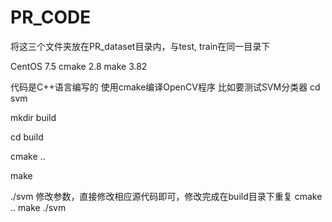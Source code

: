 # PR_CODE
将这三个文件夹放在PR_dataset目录内，与test, train在同一目录下

CentOS 7.5  cmake  2.8  make   3.82

代码是C++语言编写的
使用cmake编译OpenCV程序
比如要测试SVM分类器
cd svm  

mkdir build

cd build

cmake ..

make

./svm
修改参数，直接修改相应源代码即可，修改完成在build目录下重复
cmake ..
make
./svm
